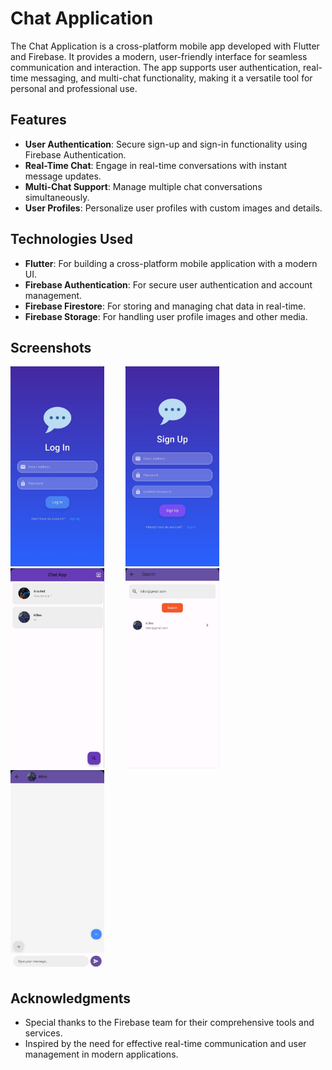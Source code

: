 # Chat Application

The Chat Application is a cross-platform mobile app developed with Flutter and Firebase. It provides a modern, user-friendly interface for seamless communication and interaction. The app supports user authentication, real-time messaging, and multi-chat functionality, making it a versatile tool for personal and professional use.

## Features

- **User Authentication**: Secure sign-up and sign-in functionality using Firebase Authentication.
- **Real-Time Chat**: Engage in real-time conversations with instant message updates.
- **Multi-Chat Support**: Manage multiple chat conversations simultaneously.
- **User Profiles**: Personalize user profiles with custom images and details.

## Technologies Used

- **Flutter**: For building a cross-platform mobile application with a modern UI.
- **Firebase Authentication**: For secure user authentication and account management.
- **Firebase Firestore**: For storing and managing chat data in real-time.
- **Firebase Storage**: For handling user profile images and other media.

## Screenshots

<img src="screenshots/img1.jpg" width="150" height="320" style="margin-right: 30px; display: inline-block;"> <img src="screenshots/img2.jpg" width="150" height="320" style="margin-right: 30px; display: inline-block;"> 
<img src="screenshots/img3.jpg" width="150" height="320" style="margin-right: 30px; display: inline-block;"> 
<img src="screenshots/img4.jpg" width="150" height="320" style="margin-right: 30px; display: inline-block;"> 
<img src="screenshots/img5.jpg" width="150" height="320" style="margin-right: 30px; display: inline-block;"> 

## Acknowledgments

- Special thanks to the Firebase team for their comprehensive tools and services.
- Inspired by the need for effective real-time communication and user management in modern applications.
